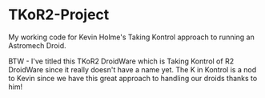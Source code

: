 # TKoR2-Project
My working code for Kevin Holme's Taking Kontrol approach to running an Astromech Droid.

BTW - I've titled this TKoR2 DroidWare which is Taking Kontrol of R2 DroidWare since it really doesn't have a
name yet.  The K in Kontrol is a nod to Kevin since we have this great approach to handling our droids thanks 
to him!

